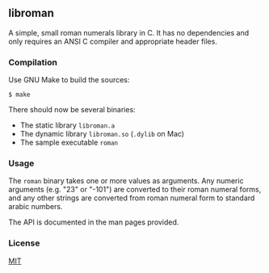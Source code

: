 ## libroman
A simple, small roman numerals library in C. It has no dependencies and only requires an ANSI C compiler and appropriate header files.

### Compilation
Use GNU Make to build the sources:
```
$ make
```

There should now be several binaries:
* The static library `libroman.a`
* The dynamic library `libroman.so` (`.dylib` on Mac)
* The sample executable `roman`

### Usage
The `roman` binary takes one or more values as arguments. Any numeric arguments (e.g. "23" or "-101") are converted to their roman numeral forms, and any other strings are converted from roman numeral form to standard arabic numbers.

The API is documented in the man pages provided.

### License
[MIT](LICENSE)

